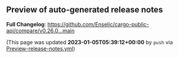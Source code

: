 ## Preview of auto-generated release notes
<!-- Release notes generated using configuration in .github/release.yml at main -->



**Full Changelog**: https://github.com/Enselic/cargo-public-api/compare/v0.26.0...main


(This page was updated **2023-01-05T05:39:12+00:00** by `push` via [Preview-release-notes.yml](https://github.com/Enselic/cargo-public-api/actions/runs/3844184314))
